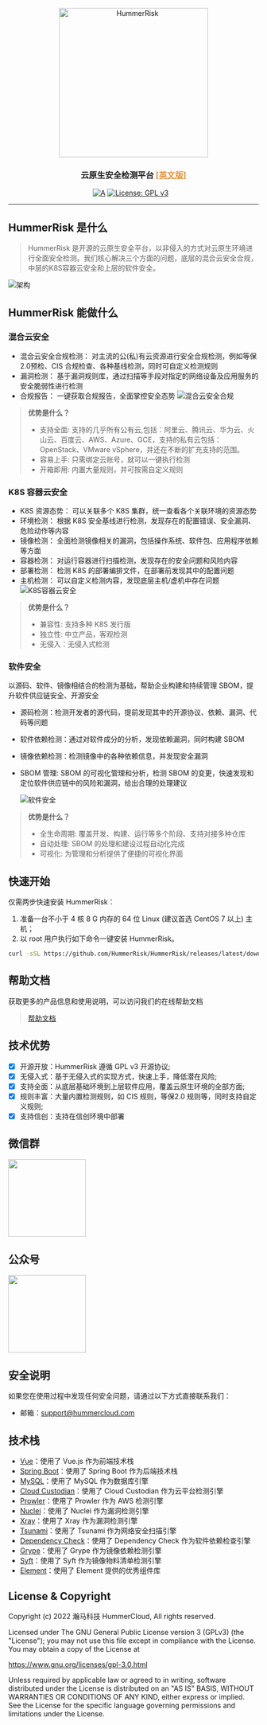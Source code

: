 <p align="center">
    <a href="https://docs.hummerrisk.com">
        <img src="./frontend/src/assets/img/logo/logo-dark.png" alt="HummerRisk" width="300"/>
    </a>
</p>
<h3 align="center">
    云原生安全检测平台 
    <a href="https://github.com/hummerrisk/hummerrisk/blob/master/README_EN.md" style="color: #df913c;">[英文版]</a>
</h3>

<p align="center">
    <a href="https://www.codacy.com/gh/hummerrisk/hummerrisk/dashboardutm_source=github.com&amp;utm_medium=referral&amp;utm_content=hummerrisk/hummerrisk&amp;utm_campaign=Badge_Grade"><img src="https://app.codacy.com/project/badge/Grade/3331d2c045ae4d0ba1fd8fdd623186e7" alt="A"/></a>
    <a href="https://www.gnu.org/licenses/old-licenses/gpl-3.0"><img src="https://img.shields.io/github/license/hummerrisk/hummerrisk?color=%231890FF&style=flat-square" alt="License: GPL v3"></a>
    <a href="https://github.com/hummerrisk/hummerrisk/releases/latest"><img src="https://img.shields.io/github/v/release/hummerrisk/hummerrisk" alt=""></a>
    <a href="https://github.com/hummerrisk/hummerrisk"><img src="https://img.shields.io/github/stars/hummerrisk/hummerrisk?color=%231890FF&style=flat-square" alt=""></a>
    <a href="https://github.com/hummerrisk/hummerrisk/releases"><img src="https://img.shields.io/github/downloads/hummerrisk/hummerrisk/total" alt=""></a>
</p>
<hr/>

## HummerRisk 是什么

> HummerRisk 是开源的云原生安全平台，以非侵入的方式对云原生环境进行全面安全检测。我们核心解决三个方面的问题，底层的混合云安全合规，中层的K8S容器云安全和上层的软件安全。

![架构](./frontend/src/assets/img/readme/architecturev.png)
## HummerRisk 能做什么
### **混合云安全**
* 混合云安全合规检测：
  对主流的公(私)有云资源进行安全合规检测，例如等保2.0预检、CIS 合规检查、各种基线检测，同时可自定义检测规则
* 漏洞检测：
  基于漏洞规则库，通过扫描等手段对指定的网络设备及应用服务的安全脆弱性进行检测
* 合规报告：
  一键获取合规报告，全面掌控安全态势
  ![混合云安全合规](./frontend/src/assets/img/readme/multicloud.png)
>**优势是什么？**  
> * 支持全面: 支持的几乎所有公有云,包括：阿里云、腾讯云、华为云、火山云、百度云、AWS、Azure、GCE，支持的私有云包括：OpenStack、VMware vSphere，并还在不断的扩充支持的范围。  
> * 容易上手: 只需绑定云账号，就可以一键执行检测
> * 开箱即用: 内置大量规则，并可按需自定义规则


### **K8S 容器云安全**
* K8S 资源态势：
  可以关联多个 K8S 集群，统一查看各个关联环境的资源态势
* 环境检测：
  根据 K8S 安全基线进行检测，发现存在的配置错误、安全漏洞、危险动作等内容
* 镜像检测：
  全面检测镜像相关的漏洞，包括操作系统、软件包、应用程序依赖等方面
* 容器检测：
  对运行容器进行扫描检测，发现存在的安全问题和风险内容
* 部署检测：
  检测 K8S 的部署编排文件，在部署前发现其中的配置问题
* 主机检测：
  可以自定义检测内容，发现底层主机/虚机中存在问题
  ![K8S容器云安全](./frontend/src/assets/img/readme/k8s.png)
>**优势是什么？**
> * 兼容性: 支持多种 K8S 发行版
> * 独立性: 中立产品，客观检测
> * 无侵入：无侵入式检测

### **软件安全**

以源码、软件、镜像相结合的检测为基础，帮助企业构建和持续管理 SBOM，提升软件供应链安全、开源安全
* 源码检测：检测开发者的源代码，提前发现其中的开源协议、依赖、漏洞、代码等问题
* 软件依赖检测：通过对软件成分的分析，发现依赖漏洞，同时构建 SBOM
* 镜像依赖检测：检测镜像中的各种依赖信息，并发现安全漏洞
* SBOM 管理: SBOM 的可视化管理和分析，检测 SBOM 的变更，快速发现和定位软件供应链中的风险和漏洞，给出合理的处理建议
 
  ![软件安全](./frontend/src/assets/img/readme/sbom.png)

>**优势是什么？**
> * 全生命周期: 覆盖开发、构建、运行等多个阶段、支持对接多种仓库
> * 自动处理: SBOM 的处理和建设过程自动化完成
> * 可视化: 为管理和分析提供了便捷的可视化界面


## 快速开始

仅需两步快速安装 HummerRisk：

1.  准备一台不小于 4 核 8 G 内存的 64 位 Linux (建议首选 CentOS 7 以上) 主机；
2.  以 root 用户执行如下命令一键安装 HummerRisk。

```sh
curl -sSL https://github.com/HummerRisk/HummerRisk/releases/latest/download/quick_start.sh | sh
```
## 帮助文档
获取更多的产品信息和使用说明，可以访问我们的在线帮助文档
> [帮助文档](https://docs.hummercloud.com)

## 技术优势

- [x] 开源开放：HummerRisk 遵循 GPL v3 开源协议;
- [x] 无侵入式：基于无侵入式的实现方式，快速上手，降低潜在风险;
- [x] 支持全面：从底层基础环境到上层软件应用，覆盖云原生环境的全部方面;
- [x] 规则丰富：大量内置检测规则，如 CIS 规则，等保2.0 规则等，同时支持自定义规则;
- [x] 支持信创：支持在信创环境中部署

## 微信群

<img src="http://hummerrisk-1312321453.cos.ap-beijing.myqcloud.com/contact_me_qr.png" width="156" height="156" alt="">

## 公众号

<img src="http://hummerrisk-1312321453.cos.ap-beijing.myqcloud.com/qrcode_gongzhonghao.jpeg" width="156" height="156" alt="">

## 安全说明

如果您在使用过程中发现任何安全问题，请通过以下方式直接联系我们：

- 邮箱：support@hummercloud.com

## 技术栈

- [Vue](https://vuejs.org/)：使用了 Vue.js 作为前端技术栈
- [Spring Boot](https://www.tutorialspoint.com/spring_boot/spring_boot_introduction.htm)：使用了 Spring Boot 作为后端技术栈
- [MySQL](https://www.mysql.com/)：使用了 MySQL 作为数据库引擎
- [Cloud Custodian](https://cloudcustodian.io/)：使用了 Cloud Custodian 作为云平台检测引擎
- [Prowler](https://prowler.pro/)：使用了 Prowler 作为 AWS 检测引擎
- [Nuclei](https://nuclei.projectdiscovery.io/)：使用了 Nuclei 作为漏洞检测引擎
- [Xray](https://xray.cool/)：使用了 Xray 作为漏洞检测引擎
- [Tsunami](https://github.com/google/tsunami-security-scanner/blob/master/docs/index.md)：使用了 Tsunami 作为网络安全扫描引擎
- [Dependency Check](https://jeremylong.github.io/DependencyCheck/)：使用了 Dependency Check 作为软件依赖检查引擎
- [Grype](https://github.com/anchore/grype)：使用了 Grype 作为镜像依赖检测引擎
- [Syft](https://github.com/anchore/syft)：使用了 Syft 作为镜像物料清单检测引擎
- [Element](https://element.eleme.cn/#/)：使用了 Element 提供的优秀组件库

## License & Copyright

Copyright (c) 2022 瀚马科技 HummerCloud, All rights reserved.

Licensed under The GNU General Public License version 3 (GPLv3) (the "License"); you may not use this file except in compliance with the License. You may obtain a copy of the License at

https://www.gnu.org/licenses/gpl-3.0.html

Unless required by applicable law or agreed to in writing, software distributed under the License is distributed on an "AS IS" BASIS, WITHOUT WARRANTIES OR CONDITIONS OF ANY KIND, either express or implied. See the License for the specific language governing permissions and limitations under the License.
